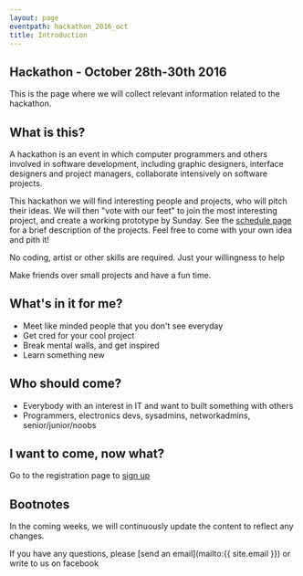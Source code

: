 ```yaml
---
layout: page
eventpath: hackathon_2016_oct
title: Introduction
---
```



Hackathon - October 28th-30th 2016
---------------------------------

This is the page where we will collect relevant information related to the hackathon.


What is this?
---------------

A hackathon is an event in which computer programmers and others involved in software development, including graphic designers, interface designers and project managers, collaborate intensively on software projects.

This hackathon we will find interesting people and projects, who will pitch their ideas. We will then "vote with our feet" to join the most interesting project, and create a working prototype by Sunday. See the [schedule page]({{site.baseurl}}/{{page.eventpath}}/schedule.html) for a brief description of the projects. Feel free to come with your own idea and pith it!

No coding, artist or other skills are required. Just your willingness to help

Make friends over small projects and have a fun time.


What's in it for me?
-----------------------

* Meet like minded people that you don't see everyday
* Get cred for your cool project
* Break mental walls, and get inspired
* Learn something new

Who should come?
--------------------

* Everybody with an interest in IT and want to built something with others
* Programmers, electronics devs, sys­admins, networkadmins, senior/junior/noobs


I want to come, now what?
-----------------------------

Go to the registration page to [sign up]({{site.baseurl}}/{{page.eventpath}}/sign_up.html)


Bootnotes
--------------

In the coming weeks, we will continuously update the content to reflect any changes.

If you have any questions, please [send an email](mailto:{{ site.email }}) or write to us on facebook
